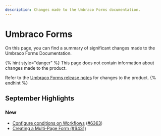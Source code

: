 ```yaml
---
description: Changes made to the Umbraco Forms documentation.
---
```


# Umbraco Forms

On this page, you can find a summary of significant changes made to the Umbraco Forms Documentation.

{% hint style="danger" %}
This page does not contain information about changes made to the product.

Refer to the [Umbraco Forms release notes](https://docs.umbraco.com/umbraco-forms/release-notes) for changes to the product.
{% endhint %}

## September Highlights

### New

* [Configure conditions on Workflows](https://docs.umbraco.com/umbraco-forms/editor/attaching-workflows#configuring-condition-on-a-workflow) ([#6363](https://github.com/umbraco/UmbracoDocs/pull/6363))
* [Creating a Multi-Page Form (#6431)](https://github.com/umbraco/UmbracoDocs/pull/6431)
